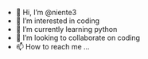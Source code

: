 - 👋 Hi, I’m @niente3
- 👀 I’m interested in coding
- 🌱 I’m currently learning python
- 💞️ I’m looking to collaborate on coding
- 📫 How to reach me ...

<!---
niente3/niente3 is a ✨ special ✨ repository because its `README.md` (this file) appears on your GitHub profile.
You can click the Preview link to take a look at your changes.
--->

